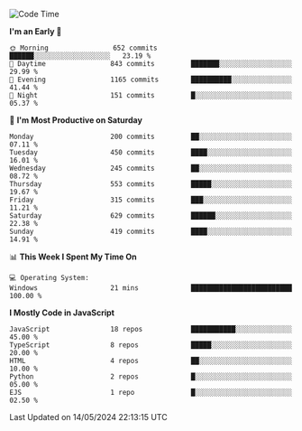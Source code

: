 <!--START_SECTION:waka-->
![Code Time](http://img.shields.io/badge/Code%20Time-3%2C225%20hrs%206%20mins-blue)

**I'm an Early 🐤** 

```text
🌞 Morning                652 commits         ██████░░░░░░░░░░░░░░░░░░░   23.19 % 
🌆 Daytime                843 commits         ███████░░░░░░░░░░░░░░░░░░   29.99 % 
🌃 Evening                1165 commits        ██████████░░░░░░░░░░░░░░░   41.44 % 
🌙 Night                  151 commits         █░░░░░░░░░░░░░░░░░░░░░░░░   05.37 % 
```
📅 **I'm Most Productive on Saturday** 

```text
Monday                   200 commits         ██░░░░░░░░░░░░░░░░░░░░░░░   07.11 % 
Tuesday                  450 commits         ████░░░░░░░░░░░░░░░░░░░░░   16.01 % 
Wednesday                245 commits         ██░░░░░░░░░░░░░░░░░░░░░░░   08.72 % 
Thursday                 553 commits         █████░░░░░░░░░░░░░░░░░░░░   19.67 % 
Friday                   315 commits         ███░░░░░░░░░░░░░░░░░░░░░░   11.21 % 
Saturday                 629 commits         ██████░░░░░░░░░░░░░░░░░░░   22.38 % 
Sunday                   419 commits         ████░░░░░░░░░░░░░░░░░░░░░   14.91 % 
```


📊 **This Week I Spent My Time On** 

```text
💻 Operating System: 
Windows                  21 mins             █████████████████████████   100.00 % 
```

**I Mostly Code in JavaScript** 

```text
JavaScript               18 repos            ███████████░░░░░░░░░░░░░░   45.00 % 
TypeScript               8 repos             █████░░░░░░░░░░░░░░░░░░░░   20.00 % 
HTML                     4 repos             ██░░░░░░░░░░░░░░░░░░░░░░░   10.00 % 
Python                   2 repos             █░░░░░░░░░░░░░░░░░░░░░░░░   05.00 % 
EJS                      1 repo              █░░░░░░░░░░░░░░░░░░░░░░░░   02.50 % 
```




 Last Updated on 14/05/2024 22:13:15 UTC
<!--END_SECTION:waka-->

<!--
**likaiqiang/likaiqiang** is a ✨ _special_ ✨ repository because its `README.md` (this file) appears on your GitHub profile.

Here are some ideas to get you started:

- 🔭 I’m currently working on ...
- 🌱 I’m currently learning ...
- 👯 I’m looking to collaborate on ...
- 🤔 I’m looking for help with ...
- 💬 Ask me about ...
- 📫 How to reach me: ...
- 😄 Pronouns: ...
- ⚡ Fun fact: ...
-->
